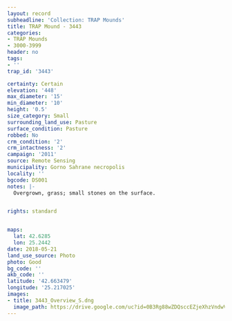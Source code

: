 ```yaml
---
layout: record
subheadline: 'Collection: TRAP Mounds'
title: TRAP Mound - 3443
categories:
- TRAP Mounds
- 3000-3999
header: no
tags:
- ''
trap_id: '3443'

certainty: Certain
elevation: '448'
max_diameter: '15'
min_diameter: '10'
height: '0.5'
size_category: Small
surrounding_land_use: Pasture
surface_condition: Pasture
robbed: No
crm_condition: '2'
crm_intactness: '2'
campaign: '2011'
source: Remote Sensing
municipality: Gorno Sahrane necropolis
locality: ''
bgcode: DS001
notes: |-
  Overgrown, grass; small stones on the surface.


rights: standard


maps:
  lat: 42.6285
  lon: 25.2442
date: 2018-05-21
land_use_source: Photo
photo: Good
bg_code: ''
akb_code: ''
latitude: '42.663479'
longitude: '25.217025'
images:
- title: 3443_Overview_S.dng
  image_path: https://drive.google.com/uc?id=0B3Rg88wZDQsccEZjeXhzVndwVWs
---
```

